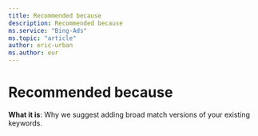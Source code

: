 ```yaml
---
title: Recommended because
description: Recommended because
ms.service: "Bing-Ads"
ms.topic: "article"
author: eric-urban
ms.author: eur
---
```


# Recommended because

**What it is**: Why we suggest adding broad match versions of your existing keywords.


